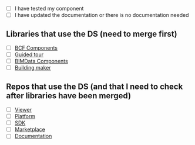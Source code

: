 - [ ] I have tested my component
- [ ] I have updated the documentation or there is no documentation needed

## Libraries that use the DS (need to merge first)

- [ ] [BCF Components](https://github.com/bimdata/bcf-components)
- [ ] [Guided tour](https://github.com/bimdata/guided-tour-components)
- [ ] [BIMData Components](https://github.com/bimdata/bimdata-components)
- [ ] [Building maker](https://github.com/bimdata/building-maker)

## Repos that use the DS (and that I need to check after libraries have been merged)

- [ ] [Viewer](https://github.com/bimdata/viewer)
- [ ] [Platform](https://github.com/bimdata/platform)
- [ ] [SDK](https://github.com/bimdata/bimdata-viewer-sdk)
- [ ] [Marketplace](https://github.com/bimdata/marketplace-front)
- [ ] [Documentation](https://github.com/bimdata/documentation)

